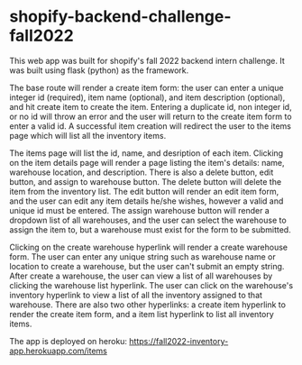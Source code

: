 # shopify-backend-challenge-fall2022

This web app was built for shopify's fall 2022 backend intern challenge. It was built using flask (python) as the framework. 

The base route will render a create item form: the user can enter a unique integer id (required), item name (optional), and item description (optional), and hit create item to create the item. Entering a duplicate id, non integer id, or no id will throw an error and the user will return to the create item form to enter a valid id. A successful item creation will redirect the user to the items page which will list all the inventory items. 

The items page will list the id, name, and desription of each item. Clicking on the item details page will render a page listing the item's details: name, warehouse location, and description. There is also a delete button, edit button, and assign to warehouse button. The delete button will delete the item from the inventory list. The edit button will render an edit item form, and the user can edit any item details he/she wishes, however a valid and unique id must be entered. The assign warehouse button will render a dropdown list of all warehouses, and the user can select the warehouse to assign the item to, but a warehouse must exist for the form to be submitted.

Clicking on the create warehouse hyperlink will render a create warehouse form. The user can enter any unique string such as warehouse name or location to create a warehouse, but the user can't submit an empty string. After create a warehouse, the user can view a list of all warehouses by clicking the warehouse list hyperlink. The user can click on the warehouse's inventory hyperlink to view a list of all the inventory assigned to that warehouse. There are also two other hyperlinks: a create item hyperlink to render the create item form, and a item list hyperlink to list all inventory items. 

The app is deployed on heroku: https://fall2022-inventory-app.herokuapp.com/items

